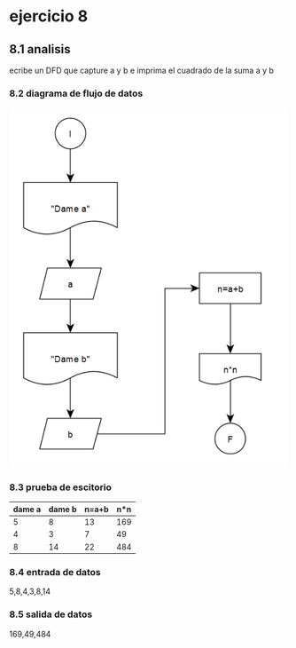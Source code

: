 # ejercicio 8
## 8.1 analisis
ecribe un DFD que capture a y b e imprima el cuadrado de la suma a y b
### 8.2 diagrama de flujo de datos
![alt](https://github.com/seyalocruz/ICI-fundamentos/blob/main/8.png)
### 8.3 prueba de escitorio
|dame a|dame b|n=a+b|n*n|
|---------|----------|--------|----|
|5|8|13|169|
|4|3|7|49|
|8|14|22|484|
### 8.4 entrada de datos
5,8,4,3,8,14
### 8.5 salida de datos
169,49,484

